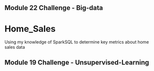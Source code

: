 ## Module 22 Challenge - Big-data

# Home_Sales
Using my knowledge of SparkSQL to determine key metrics about home sales data
## Module 19 Challenge - Unsupervised-Learning


